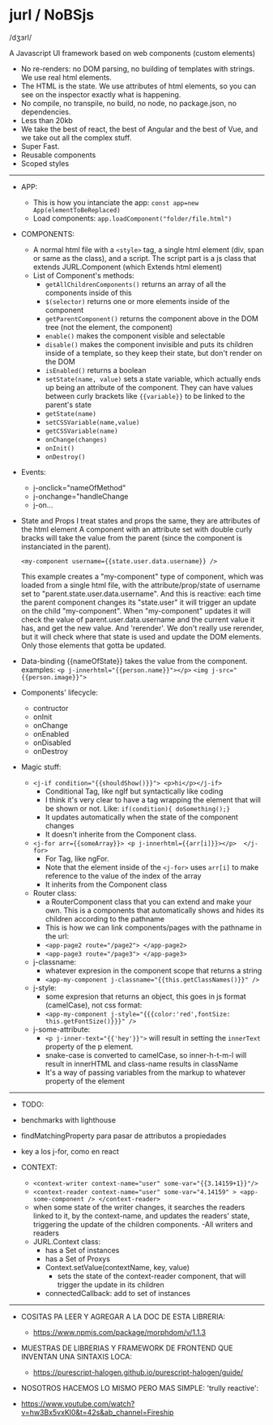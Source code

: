 # jurl / NoBSjs

/dʒɜrl/

A Javascript UI framework based on web components (custom elements)

- No re-renders: no DOM parsing, no building of templates with strings. We use real html elements.
- The HTML is the state. We use attributes of html elements, so you can see on the inspector exactly what is happening.
- No compile, no transpile, no build, no node, no package.json, no dependencies.
- Less than 20kb
- We take the best of react, the best of Angular and the best of Vue, and we take out all the complex stuff.
- Super Fast.
- Reusable components
- Scoped styles

---

- APP:

  - This is how you intanciate the app: `const app=new App(elementToBeReplaced)`
  - Load components: `app.loadComponent("folder/file.html")`

- COMPONENTS:

  - A normal html file with a `<style>` tag, a single html element (div, span or same as the class), and a script. The script part is a js class that extends JURL.Component (which Extends html element)
  - List of Component's methods:
    - `getAllChildrenComponents()` returns an array of all the components inside of this
    - `$(selector)` returns one or more elements inside of the component
    - `getParentComponent()` returns the component above in the DOM tree (not the element, the component)
    - `enable()` makes the component visible and selectable
    - `disable()` makes the component invisible and puts its children inside of a template, so they keep their state, but don't render on the DOM
    - `isEnabled()` returns a boolean
    - `setState(name, value)` sets a state variable, which actually ends up being an attribute of the component. They can have values between curly brackets like `{{variable}}` to be linked to the parent's state
    - `getState(name)`
    - `setCSSVariable(name,value)`
    - `getCSSVariable(name)`
    - `onChange(changes)`
    - `onInit()`
    - `onDestroy()`

- Events:

  - j-onclick="nameOfMethod"
  - j-onchange="handleChange
  - j-on...

- State and Props
  I treat states and props the same, they are attributes of the html element
  A component with an attribute set with double curly bracks will take the value from the parent (since the component is instanciated in the parent).

  `<my-component username={{state.user.data.username}} />`

  This example creates a "my-component" type of component, which was loaded from a single html file, with the attribute/prop/state of username set to "parent.state.user.data.username". And this is reactive: each time the parent component changes its "state.user" it will trigger an update on the child "my-component". When "my-component" updates it will check the value of parent.user.data.username and the current value it has, and get the new value. And 'rerender'. We don't really use rerender, but it will check where that state is used and update the DOM elements. Only those elements that gotta be updated.

- Data-binding
  {{nameOfState}} takes the value from the component.
  examples:
  `<p j-innerhtml="{{person.name}}"></p>`
  `<img j-src="{{person.image}}">`

- Components' lifecycle:

  - contructor
  - onInit
  - onChange
  - onEnabled
  - onDisabled
  - onDestroy

- Magic stuff:
  - `<j-if condition="{{shouldShow()}}"> <p>hi</p></j-if>`
    - Conditional Tag, like ngIf but syntactically like coding
    - I think it's very clear to have a tag wrapping the element that will be shown or not. Like: `if(condition){ doSomething();}`
    - It updates automatically when the state of the component changes
    - It doesn't inherite from the Component class.
  - `<j-for arr={{someArray}}> <p j-innerhtml={{arr[i]}}></p>  </j-for>`
    - For Tag, like ngFor.
    - Note that the element inside of the `<j-for>` uses `arr[i]` to make reference to the value of the index of the array
    - It inherits from the Component class
  - Router class:
    - a RouterComponent class that you can extend and make your own. This is a components that automatically shows and hides its children according to the pathname
    - This is how we can link components/pages with the pathname in the url:
    - `<app-page2 route="/page2"> </app-page2>`
    - `<app-page3 route="/page3"> </app-page3>`
  - j-classname:
    - whatever expresion in the component scope that returns a string
    - `<app-my-component j-classname="{{this.getClassNames()}}" />`
  - j-style:
    - some expresion that returns an object, this goes in js format (camelCase), not css format:
    - `<app-my-component j-style="{{{color:'red',fontSize: this.getFontSize()}}}" />`
  - j-some-attribute:
    - `<p j-inner-text="{{'hey'}}">` will result in setting the `innerText` property of the p element.
    - snake-case is converted to camelCase, so inner-h-t-m-l will result in innerHTML and class-name results in className
    - It's a way of passing variables from the markup to whatever property of the element

---

- TODO:
- benchmarks with lighthouse
- findMatchingProperty para pasar de attributos a propiedades
- key a los j-for, como en react

- CONTEXT:
  - `<context-writer context-name="user" some-var="{{3.14159+1}}"/>`
  - `<context-reader context-name="user" some-var="4.14159" > <app-some-component /> </context-reader>`
  - when some state of the writer changes, it searches the readers linked to it, by the context-name, and updates the readers' state, triggering the update of the children components.
  -All writers and readers
  - JURL.Context class: 
    - has a Set of instances
    - has a Set of Proxys
    - Context.setValue(contextName, key, value)
      - sets the state of the context-reader component, that will trigger the update in its children      
    - connectedCallback: add to set of instances







---------------------------------

- COSITAS PA LEER Y AGREGAR A LA DOC DE ESTA LIBRERIA:

  - https://www.npmjs.com/package/morphdom/v/1.1.3

- MUESTRAS DE LIBRERIAS Y FRAMEWORK DE FRONTEND QUE INVENTAN UNA SINTAXIS LOCA:

  - https://purescript-halogen.github.io/purescript-halogen/guide/

- NOSOTROS HACEMOS LO MISMO PERO MAS SIMPLE: 'trully reactive':
- https://www.youtube.com/watch?v=hw3Bx5vxKl0&t=42s&ab_channel=Fireship

